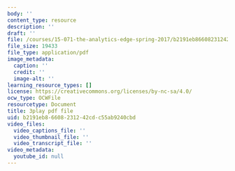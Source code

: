 ```yaml
---
body: ''
content_type: resource
description: ''
draft: ''
file: /courses/15-071-the-analytics-edge-spring-2017/b2191eb86608231242cdc55ab9240cbd_MvERdFp8mvI.pdf
file_size: 19433
file_type: application/pdf
image_metadata:
  caption: ''
  credit: ''
  image-alt: ''
learning_resource_types: []
license: https://creativecommons.org/licenses/by-nc-sa/4.0/
ocw_type: OCWFile
resourcetype: Document
title: 3play pdf file
uid: b2191eb8-6608-2312-42cd-c55ab9240cbd
video_files:
  video_captions_file: ''
  video_thumbnail_file: ''
  video_transcript_file: ''
video_metadata:
  youtube_id: null
---
```

